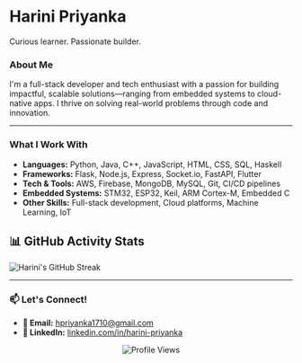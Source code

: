 # Harini Priyanka

Curious learner. Passionate builder.

### About Me

I'm a full-stack developer and tech enthusiast with a passion for building impactful, scalable solutions—ranging from embedded systems to cloud-native apps. I thrive on solving real-world problems through code and innovation.

---
### What I Work With

* **Languages:** Python, Java, C++, JavaScript, HTML, CSS, SQL, Haskell  
* **Frameworks:** Flask, Node.js, Express, Socket.io, FastAPI, Flutter  
* **Tech & Tools:** AWS, Firebase, MongoDB, MySQL, Git, CI/CD pipelines  
* **Embedded Systems:** STM32, ESP32, Keil, ARM Cortex-M, Embedded C  
* **Other Skills:** Full-stack development, Cloud platforms, Machine Learning, IoT



## 📊 GitHub Activity Stats

<p align="left">
  <img src="https://github-readme-streak-stats.herokuapp.com/?user=Prxyankaz&theme=black-ice" alt="Harini's GitHub Streak" />
</p>

---

### 📫 Let's Connect!

- **📧 Email:** [hpriyanka1710@gmail.com](mailto:hpriyanka1710@gmail.com)  
- **🔗 LinkedIn:** [linkedin.com/in/harini-priyanka](https://linkedin.com/in/harini-priyanka)
<p align="center">
  <img src="https://komarev.com/ghpvc/?username=Prxyankaz&label=Profile%20Views&color=0e75b6&style=flat-square" alt="Profile Views" />
</p>

